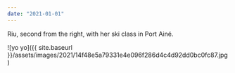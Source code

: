 ```yaml
---
date: "2021-01-01"
---
```


Riu, second from the right, with her ski class in Port Ainé.

![yo yo]({{ site.baseurl }}/assets/images/2021/14f48e5a79331e4e096f286d4c4d92dd0bc0fc87.jpg)
